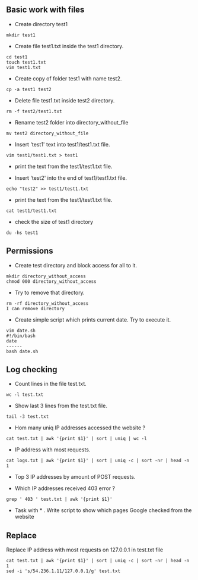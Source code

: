 ##  Basic work with files

- Create directory test1

```console
mkdir test1
```

- Create file test1.txt inside the test1 directory.

```console
cd test1 
touch test1.txt
vim test1.txt
```

-   Create copy of folder test1 with name test2.
  
```console
cp -a test1 test2
```

-    Delete file test1.txt inside test2 directory.

```console
rm -f test2/test1.txt
```

-    Rename test2 folder into directory_without_file

```console
mv test2 directory_without_file
```

-    Insert 'test1' text into test1/test1.txt file.

```console
vim test1/test1.txt > test1
```

-    print the text from the test1/test1.txt file.


-    Insert 'test2' into the end of test1/test1.txt file.
```console
echo "test2" >> test1/test1.txt 
```

-    print the text from the test1/test1.txt file.

```console
cat test1/test1.txt
```

- check the size of test1 directory

```console
du -hs test1
```
## Permissions

-   Create test directory and block access for all to it.
```console
mkdir directory_without_access
chmod 000 directory_without_access
```
-   Try to remove that directory.

```console
rm -rf directory_without_access
I can remove directory
```

-    Create simple script which prints current date. Try to execute it.
```console
vim date.sh 
#!/bin/bash
date
------
bash date.sh
```

## Log checking

-  Count lines in the file test.txt.
```console
wc -l test.txt
```

- Show last 3 lines from the test.txt file. 
```console
tail -3 test.txt
```

-  Hom many uniq IP addresses accessed the website ? 
```console
cat test.txt | awk '{print $1}' | sort | uniq | wc -l
```

-  IP address with most requests.
```console
cat logs.txt | awk '{print $1}' | sort | uniq -c | sort -nr | head -n 1
```

-  Top 3 IP addresses by amount of POST requests.


-  Which IP addresses received 403 error ? 
```console
grep ' 403 ' test.txt | awk '{print $1}'
```

- Task with * . Write script to show which pages Google checked from the website 

## Replace

Replace IP address with most requests on 127.0.0.1 in test.txt file
```console
cat test.txt | awk '{print $1}' | sort | uniq -c | sort -nr | head -n 1
sed -i 's/54.236.1.11/127.0.0.1/g' test.txt
``` 
